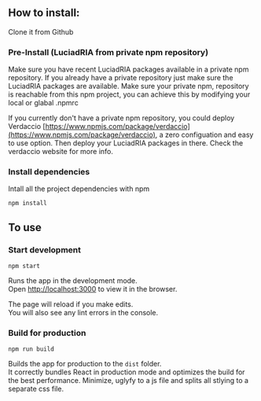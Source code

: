 ## How to install:
Clone it from Github

### Pre-Install (LuciadRIA from private npm repository) 
Make sure you have recent LuciadRIA packages available in a private npm repository. If you already have a private repository just make sure the LuciadRIA packages are available. Make sure your private npm, repository is reachable from this npm project, you can achieve this by modifying your local or glabal .npmrc

If you currently don't have a private npm repository, you could deploy Verdaccio [https://www.npmjs.com/package/verdaccio](https://www.npmjs.com/package/verdaccio), a zero configuation and easy to use option. Then deploy your LuciadRIA packages in there. Check the verdaccio website for more info.

### Install dependencies
Intall all the project dependencies with npm
```
npm install
```

## To use
### Start development
```
npm start
```
Runs the app in the development mode.<br>
Open [http://localhost:3000](http://localhost:3000) to view it in the browser.

The page will reload if you make edits.<br>
You will also see any lint errors in the console.

### Build for production
```
npm run build
```
Builds the app for production to the `dist` folder.<br>
It correctly bundles React in production mode and optimizes the build for the best performance. Minimize, uglyfy to a js file and splits all stlying to a separate css file.
